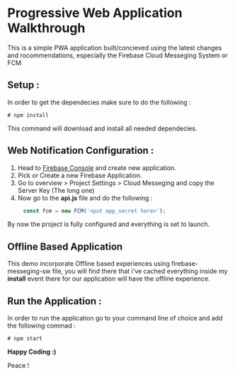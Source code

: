 # Progressive Web Application Walkthrough

This is a simple PWA application built/concieved using the latest changes and rocommendations, especially the Firebase Cloud Messeging System or FCM

## Setup :

In order to get the dependecies make sure to do the following : 

```terminal
# npm install
```

This command will download and install all needed dependecies.

## Web Notification Configuration : 

1. Head to [Firebase Console](https://console.firebase.google.com) and create new application.
2. Pick or Create a new Firebase Application.
3. Go to overview > Project Settings > Cloud Messeging and copy the Server Key (The long one)
3. Now go to the **api.js** file and do the following :

 ```js
      const fcm = new FCM('<put app_secret here>');
 ```

By now the project is fully configured and everything is set to launch.

## Offline Based Application

This demo incorporate Offline based experiences using firebase-messeging-sw file, you will find there that i've cached everything inside my **install** event there for our application will have the offline experience.

## Run the Application : 

In order to run the application go to your command line of choice and add the following commad :

```terminal
# npm start
```
**Happy Coding :)**

Peace !

